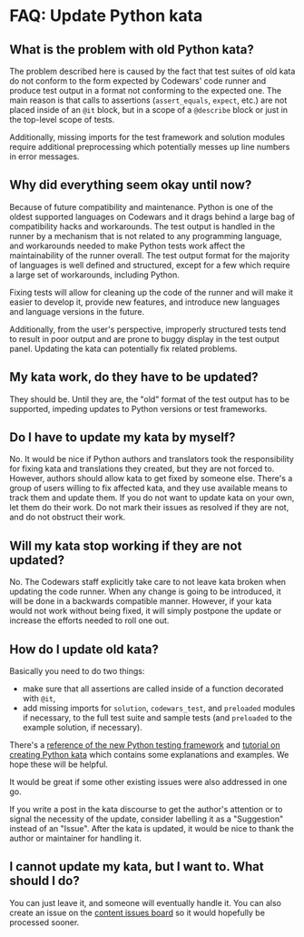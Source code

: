 # FAQ: Update Python kata

## What is the problem with old Python kata?

The problem described here is caused by the fact that test suites of old kata do not conform to the form expected by Codewars' code runner and produce test output in a format not conforming to the expected one. The main reason is that calls to assertions (`assert_equals`, `expect`, etc.) are not placed inside of an `@it` block, but in a scope of a `@describe` block or just in the top-level scope of tests.

Additionally, missing imports for the test framework and solution modules require additional preprocessing which potentially messes up line numbers in error messages.

## Why did everything seem okay until now?

Because of future compatibility and maintenance. Python is one of the oldest supported languages on Codewars and it drags behind a large bag of compatibility hacks and workarounds. The test output is handled in the runner by a mechanism that is not related to any programming language, and workarounds needed to make Python tests work affect the maintainability of the runner overall. The test output format for the majority of languages is well defined and structured, except for a few which require a large set of workarounds, including Python.

Fixing tests will allow for cleaning up the code of the runner and will make it easier to develop it, provide new features, and introduce new languages and language versions in the future.

Additionally, from the user's perspective, improperly structured tests tend to result in poor output and are prone to buggy display in the test output panel. Updating the kata can potentially fix related problems.

## My kata work, do they have to be updated?

They should be. Until they are, the "old" format of the test output has to be supported, impeding updates to Python versions or test frameworks.

## Do I have to update my kata by myself?

No. It would be nice if Python authors and translators took the responsibility for fixing kata and translations they created, but they are not forced to. However, authors should allow kata to get fixed by someone else. There's a group of users willing to fix affected kata, and they use available means to track them and update them. If you do not want to update kata on your own, let them do their work. Do not mark their issues as resolved if they are not, and do not obstruct their work.

## Will my kata stop working if they are not updated?

No. The Codewars staff explicitly take care to not leave kata broken when updating the code runner. When any change is going to be introduced, it will be done in a backwards compatible manner. However, if your kata would not work without being fixed, it will simply postpone the update or increase the efforts needed to roll one out.

## How do I update old kata?

Basically you need to do two things:
 - make sure that all assertions are called inside of a function decorated with `@it`,
- add missing imports for `solution`, `codewars_test`, and `preloaded` modules if necessary, to the full test suite and sample tests (and `preloaded` to the example solution, if necessary).

There's a [reference of the new Python testing framework](https://docs.codewars.com/languages/python/codewars-test/#python-codewars-test-framework) and [tutorial on creating Python kata](https://docs.codewars.com/languages/python/authoring/#testing-framework) which contains some explanations and examples. We hope these will be helpful.

It would be great if some other existing issues were also addressed in one go.

If you write a post in the kata discourse to get the author's attention or to signal the necessity of the update, consider labelling it as a "Suggestion" instead of an "Issue". After the kata is updated, it would be nice to thank the author or maintainer for handling it.

## I cannot update my kata, but I want to. What should I do?

You can just leave it, and someone will eventually handle it. You can also create an issue on the [content issues board](https://github.com/codewars/content-issues/issues) so it would hopefully be processed sooner.
